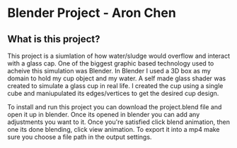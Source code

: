 # Blender Project - Aron Chen


## What is this project?
This project is a siumlation of how water/sludge would overflow and interact with a glass cap. One of the biggest graphic based technology used to acheive this simulation was Blender. In Blender I used a 3D box as my domain to hold my cup object and my water. A self made glass shader was created to simulate a glass cup in real life. I created the cup using a single cube and maniupulated its edges/vertices to get the desired cup design. 

To install and run this project you can download the project.blend file and open it up in blender. Once its opened in blender you can add any adjustments you want to it. Once you're satisfied click blend animation, then one its done blending, click view animation. To export it into a mp4 make sure you choose a file path in the output settings.
